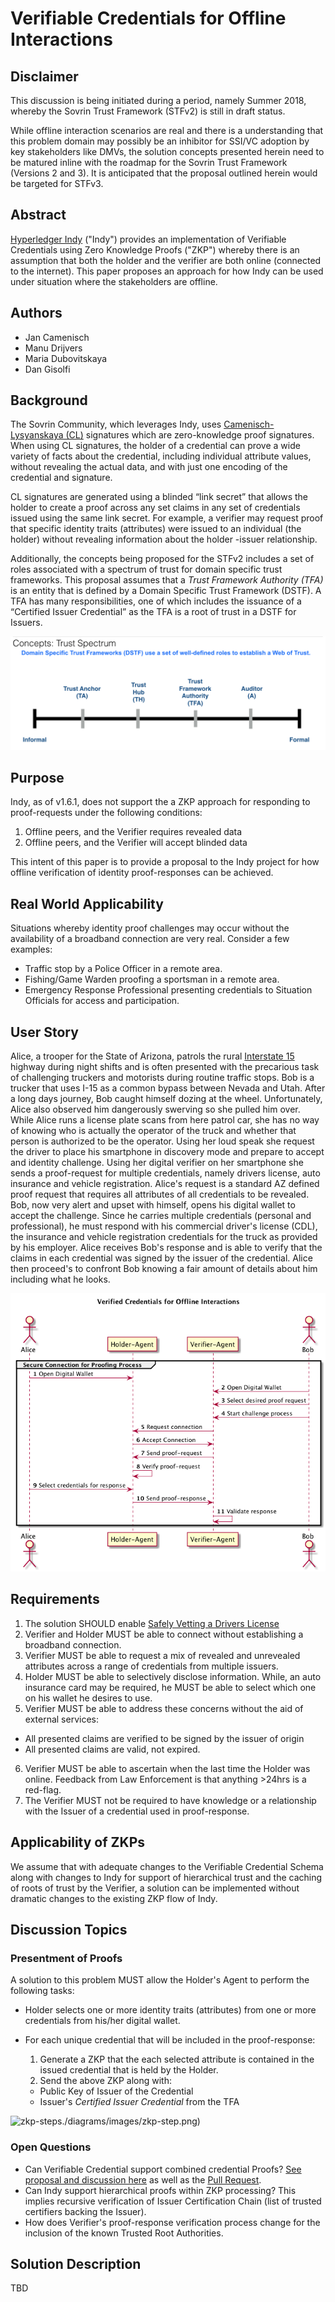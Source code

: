 # Verifiable Credentials for Offline Interactions

## Disclaimer
This discussion is being initiated during a period, namely Summer 2018, whereby the Sovrin Trust Framework (STFv2) is still in draft status.

While offline interaction scenarios are real and there is a understanding that this problem domain may possibly be an inhibitor for SSI/VC adoption by key stakeholders like DMVs, the solution concepts presented herein need to be matured inline with the roadmap for the Sovrin Trust Framework (Versions 2 and 3). It is anticipated that the proposal outlined herein would be targeted for STFv3.

## Abstract
[Hyperledger Indy](https://www.hyperledger.org/projects) ("Indy") provides an implementation of Verifiable Credentials using Zero Knowledge Proofs ("ZKP") whereby there is an assumption that both the holder and the verifier are both online (connected to the internet). This paper proposes an approach for how Indy can be used under situation where the stakeholders are offline.

## Authors

* Jan Camenisch
* Manu Drijvers
* Maria Dubovitskaya
* Dan Gisolfi

## Background

The Sovrin Community, which leverages Indy, uses [Camenisch-Lysyanskaya (CL)](http://groups.csail.mit.edu/cis/pubs/lysyanskaya/cl02b.pdf)  signatures which are zero-knowledge proof signatures. When using CL signatures, the holder of a credential can prove a wide variety of facts about the credential, including individual attribute values, without revealing the actual data, and with just one encoding of the credential and signature.

CL signatures are generated using a blinded “link secret” that allows the holder to create a proof across any set claims in any set of credentials issued using the same link secret. For example, a verifier may request proof that specific identity traits (attributes) were issued to an individual (the holder) without revealing information about the holder -issuer relationship.

Additionally, the concepts being proposed for the STFv2 includes a set of roles associated with a spectrum of trust for domain specific trust frameworks. This proposal assumes that a *Trust Framework Authority (TFA)* is an entity that is defined by a Domain Specific Trust Framework (DSTF). A TFA has many responsibilities, one of which includes the issuance of a “Certified Issuer Credential” as the TFA is a root of trust in a DSTF for Issuers.

![trust-spectrum](./diagrams/images/trust-spectrum.png)

## Purpose
Indy, as of v1.6.1, does not support the a ZKP approach for responding to proof-requests under the following conditions:

1. Offline peers, and the Verifier requires revealed data
2. Offline peers, and the Verifier will accept blinded data

This intent of this paper is to provide a proposal to the Indy project for how offline verification of identity proof-responses can be achieved.

## Real World Applicability
Situations whereby identity proof challenges may occur without the availability of a broadband connection are very real. Consider  a few examples:

* Traffic stop by a Police Officer in a remote area.
* Fishing/Game Warden proofing a sportsman in a remote area.
* Emergency Response Professional presenting credentials to Situation Officials for access and participation.

## User Story
Alice, a trooper for the State of Arizona, patrols the rural [Interstate 15](https://en.wikipedia.org/wiki/Interstate_15_in_Arizona) highway during night shifts and is often presented with the precarious task of challenging truckers and motorists during routine traffic stops. Bob is a trucker that uses I-15 as a common bypass between Nevada and Utah. After a long days journey, Bob caught himself dozing at the wheel. Unfortunately, Alice also observed him dangerously swerving so she pulled him over. While Alice runs a license plate scans from here patrol car, she has no way of knowing who is actually the operator of the truck and whether that person is authorized to be the operator. Using her loud speak she request the driver to place his smartphone in discovery mode and prepare to accept and identity challenge. Using her digital verifier on her smartphone she sends a proof-request for multiple credentials, namely drivers license, auto insurance and vehicle registration. Alice's request is a standard AZ defined proof request that requires all attributes of all credentials to be revealed. Bob, now very alert and upset with himself, opens his digital wallet to accept the challenge. Since he carries multiple credentials (personal and professional), he must respond with his commercial driver's license (CDL), the insurance and vehicle registration credentials for the truck as provided by his employer. Alice receives Bob's response and is able to verify that the claims in each credential was signed by the issuer of the credential. Alice then proceed's to confront Bob knowing a fair amount of details about him including what he looks.        

![story-seq-diagram](./diagrams/images/scenario-flow.png)

## Requirements

1. The solution SHOULD enable [Safely Vetting a Drivers License](https://www.ibm.com/blogs/blockchain/2016/06/safely-vetting-a-digital-drivers-license/)
2. Verifier and Holder MUST be able to connect without establishing a broadband connection.
3. Verifier MUST be able to request a mix of revealed and unrevealed attributes across a range of credentials from multiple issuers.
4. Holder MUST be able to selectively disclose information. While, an auto insurance card may be required, he MUST be able to select which one on his wallet he desires to use.
5. Verifier MUST be able to address these concerns without the aid of external services:
  * All presented claims are verified to be signed by the issuer of origin
  * All presented claims are valid, not expired.
6. Verifier MUST be able to ascertain when the last time the Holder was online. Feedback from Law Enforcement is that anything >24hrs is a red-flag.
7. The Verifier MUST not be required to have knowledge or a relationship with the Issuer of a credential used in proof-response.

## Applicability of ZKPs
We assume that with adequate changes to the Verifiable Credential Schema along with changes to Indy for support of hierarchical trust and the caching of roots of trust by the Verifier, a solution can be implemented without dramatic changes to the existing ZKP flow of Indy.

## Discussion Topics

### Presentment of Proofs
A solution to this problem MUST allow the Holder's Agent to perform the following tasks:

* Holder selects one or more identity traits (attributes) from one or more credentials from his/her digital wallet.
* For each unique credential that will be included in the proof-response:

  1. Generate a ZKP that the each selected attribute is contained in the issued credential that is held by the Holder.
  2. Send the above ZKP along with:
    * Public Key of Issuer of the Credential
    * Issuer's *Certified Issuer Credential* from the TFA

![zkp-steps]()./diagrams/images/zkp-step.png)

### Open Questions
* Can Verifiable Credential support combined credential Proofs? [See proposal and discussion here](https://docs.google.com/document/d/10e6lcsX0kiXkWX4_79hD1fb4p_AbFGsRm90eJJKFayI/edit?ts=5b697a4b#heading=h.5n2rgn5i7d3g) as well as the [Pull Request](https://github.com/sovrin-foundation/vc-data-model/tree/anoncred).
* Can Indy support hierarchical proofs within ZKP processing? This implies recursive verification of Issuer Certification Chain (list of trusted certifiers backing the Issuer).
* How does Verifier's proof-response verification process change for the inclusion of the known Trusted Root Authorities.

## Solution Description
TBD
